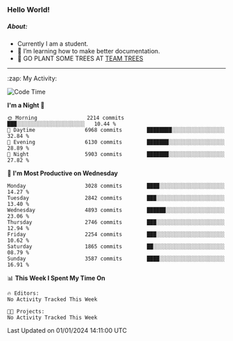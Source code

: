 ### Hello World!

##### About:
- Currently I am a student.
- 🌱 I’m learning how to make better documentation.
- 🌱 GO PLANT SOME TREES AT [TEAM TREES](https://teamtrees.org/)

---
  <summary>:zap: My Activity:</summary>
  
<!--START_SECTION:waka-->
![Code Time](http://img.shields.io/badge/Code%20Time-1%2C268%20hrs%2022%20mins-blue)

**I'm a Night 🦉** 

```text
🌞 Morning                2214 commits        ███░░░░░░░░░░░░░░░░░░░░░░   10.44 % 
🌆 Daytime                6968 commits        ████████░░░░░░░░░░░░░░░░░   32.84 % 
🌃 Evening                6130 commits        ███████░░░░░░░░░░░░░░░░░░   28.89 % 
🌙 Night                  5903 commits        ███████░░░░░░░░░░░░░░░░░░   27.82 % 
```
📅 **I'm Most Productive on Wednesday** 

```text
Monday                   3028 commits        ████░░░░░░░░░░░░░░░░░░░░░   14.27 % 
Tuesday                  2842 commits        ███░░░░░░░░░░░░░░░░░░░░░░   13.40 % 
Wednesday                4893 commits        ██████░░░░░░░░░░░░░░░░░░░   23.06 % 
Thursday                 2746 commits        ███░░░░░░░░░░░░░░░░░░░░░░   12.94 % 
Friday                   2254 commits        ███░░░░░░░░░░░░░░░░░░░░░░   10.62 % 
Saturday                 1865 commits        ██░░░░░░░░░░░░░░░░░░░░░░░   08.79 % 
Sunday                   3587 commits        ████░░░░░░░░░░░░░░░░░░░░░   16.91 % 
```


📊 **This Week I Spent My Time On** 

```text
🔥 Editors: 
No Activity Tracked This Week

🐱‍💻 Projects: 
No Activity Tracked This Week
```


 Last Updated on 01/01/2024 14:11:00 UTC
<!--END_SECTION:waka-->
